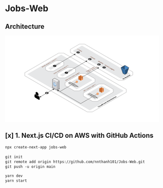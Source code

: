 # Jobs-Web

## Architecture

![architecture](./README/serverless-next-architecture.png)

## [x] 1. Next.js CI/CD on AWS with GitHub Actions

```
npx create-next-app jobs-web

git init
git remote add origin https://github.com/nnthanh101/Jobs-Web.git
git push -u origin main
```

```
yarn dev
yarn start
```
